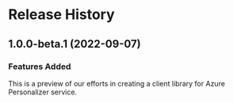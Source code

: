 # Release History

## 1.0.0-beta.1 (2022-09-07)

### Features Added
This is a preview of our efforts in creating a client library for Azure Personalizer service.
